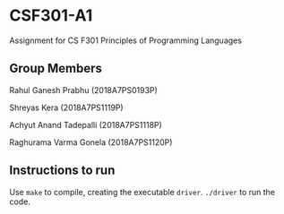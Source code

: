 # CSF301-A1
Assignment for CS F301 Principles of Programming Languages

## Group Members

Rahul Ganesh Prabhu (2018A7PS0193P)

Shreyas Kera (2018A7PS1119P)

Achyut Anand Tadepalli (2018A7PS1118P)

Raghurama Varma Gonela (2018A7PS1120P)

## Instructions to run

Use `make` to compile, creating the executable `driver`. `./driver` to run the code.
